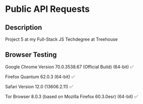 # Public API Requests
## Description
Project 5 at my Full-Stack JS Techdegree at Treehouse

## Browser Testing
Google Chrome Version 70.0.3538.67 (Official Build) (64-bit) ✅

Firefox Quantum 62.0.3 (64-bit) ✅

Safari Version 12.0 (13606.2.11) ✅

Tor Browser 8.0.3 (based on Mozilla Firefox 60.3.0esr) (64-bit) ✅
